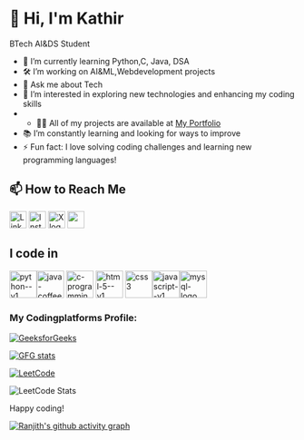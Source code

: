 # 👋 Hi, I'm Kathir

BTech AI&DS Student

- 🌱 I’m currently learning Python,C, Java, DSA
- 🛠 I’m working on AI&ML,Webdevelopment projects
- 💬 Ask me about Tech
- 🔭 I’m interested in exploring new technologies and enhancing my coding skills
- - 👨‍💻 All of my projects are available at [My Portfolio]()
- 📚 I’m constantly learning and looking for ways to improve
- ⚡ Fun fact: I love solving coding challenges and learning new programming languages!


## 📫 How to Reach Me

[<img src="https://upload.wikimedia.org/wikipedia/commons/c/ca/LinkedIn_logo_initials.png" alt="LinkedIn" width="30" height="30">](https://www.linkedin.com/in/YOUR_LINKEDIN_HANDLE)
[<img src="https://upload.wikimedia.org/wikipedia/commons/a/a5/Instagram_icon.png" alt="Instagram" width="30" height="30">](https://www.instagram.com/toxic_kathirx?utm_source=qr&igsh=dWdzMjc3M2U5MGJz)
[<img src="https://freelogopng.com/thumb/twitter-x-logo-512.png" alt="X logo" width="30" height="30">](https://twitter.com/toxic_kathirx)
[<img src="https://img.icons8.com/external-tal-revivo-color-tal-revivo/48/null/external-portfolio-a-collection-of-web-pages-that-showcase-work-logo-color-tal-revivo.png" width="30"/>](https://earnest-marzipan-2886d2.netlify.app)















## I code in
<img width="48" height="48" src="https://img.icons8.com/color/48/python--v1.png" alt="python--v1"/><img width="48" height="48" src="https://img.icons8.com/color/48/java-coffee-cup-logo--v1.png" alt="java-coffee-cup-logo--v1"/>
<img width="48" height="48" src="https://img.icons8.com/color/48/c-programming.png" alt="c-programming"/>
<img width="48" height="48" src="https://img.icons8.com/color/48/html-5--v1.png" alt="html-5--v1"/>
<img width="48" height="48" src="https://img.icons8.com/fluency/48/css3.png" alt="css3"/><img width="48" height="48" src="https://img.icons8.com/color/48/javascript--v1.png" alt="javascript--v1"/><img width="48" height="48" src="https://img.icons8.com/fluency/48/mysql-logo.png" alt="mysql-logo"/>

### My Codingplatforms Profile:

[![GeeksforGeeks](https://img.shields.io/badge/-GeeksforGeeks-0F9D58?style=flat-square&logo=geeksforgeeks&logoColor=white)](https://www.geeksforgeeks.org/user/ranjith_a_k/)



<p> <a href="https://www.geeksforgeeks.org/user/ranjith_a_k/"><img src="https://geeks-for-geeks-stats-card.vercel.app/?username=ranjith_a_k" alt="GFG stats"/></a></p>

[![LeetCode](https://img.shields.io/badge/-LeetCode-FFA116?style=flat-square&logo=LeetCode&logoColor=black)](https://leetcode.com/u/ranjith_ak/)



![LeetCode Stats](https://leetcard.jacoblin.cool/ranjith_ak?theme=dark&font=Marcellus)


Happy coding!


[![Ranjith's github activity graph](https://github-readme-activity-graph.vercel.app/graph?username=Ranjith2703&bg_color=171618&color=d1d4d7&line=4e9e4c&point=d3cfd3&area=true&hide_border=true)](https://github.com/ashutosh00710/github-readme-activity-graph)

